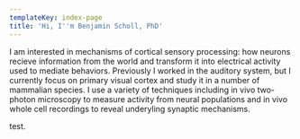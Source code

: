 ```yaml
---
templateKey: index-page
title: 'Hi, I''m Benjamin Scholl, PhD'
---
```

<!--StartFragment-->

I am interested in mechanisms of cortical sensory processing: how neurons recieve information from the world and transform it into electrical activity used to mediate behaviors. Previously I worked in the auditory system, but I currently focus on primary visual cortex and study it in a number of mammalian species. I use a variety of techniques including in vivo two-photon microscopy to measure activity from neural populations and in vivo whole cell recordings to reveal underyling synaptic mechanisms.

test.

<!--EndFragment-->